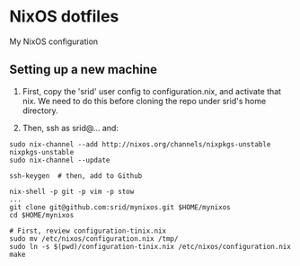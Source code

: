 # NixOS dotfiles

My NixOS configuration

## Setting up a new machine

1. First, copy the 'srid' user config to configuration.nix, and activate that nix. We need to do 
   this before cloning the repo under srid's home directory. 

1. Then, ssh as srid@... and:

```
sudo nix-channel --add http://nixos.org/channels/nixpkgs-unstable nixpkgs-unstable
sudo nix-channel --update

ssh-keygen  # then, add to Github

nix-shell -p git -p vim -p stow
...
git clone git@github.com:srid/mynixos.git $HOME/mynixos
cd $HOME/mynixos 

# First, review configuration-tinix.nix
sudo mv /etc/nixos/configuration.nix /tmp/
sudo ln -s $(pwd)/configuration-tinix.nix /etc/nixos/configuration.nix
make
```
